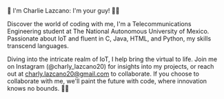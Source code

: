 👋 I'm Charlie Lazcano: I'm your guy! 👨‍💻

Discover the world of coding with me, I'm a Telecommunications Engineering student at The National Autonomous University of Mexico. 
Passionate about IoT and fluent in C, Java, HTML, and Python, my skills transcend languages.

Diving into the intricate realm of IoT, I help bring the virtual to life. Join me on Instagram (@charly_lazcano20) for insights into my projects, or reach out at charly.lazcano20@gmail.com to collaborate. If you choose to collaborate with me, we'll paint the future with code, where innovation knows no bounds. 🚀🌌
